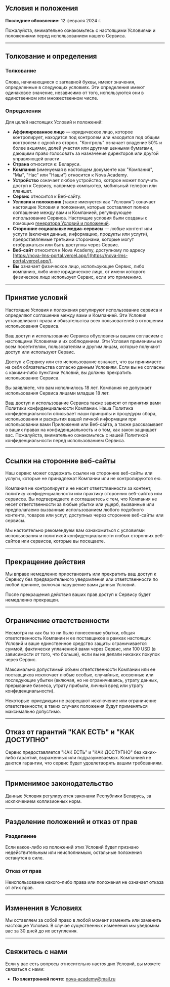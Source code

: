 ## Условия и положения

**Последнее обновление:** 12 февраля 2024 г.

Пожалуйста, внимательно ознакомьтесь с настоящими Условиями и положениями перед использованием нашего Сервиса.

---

## Толкование и определения

### Толкование

Слова, начинающиеся с заглавной буквы, имеют значения, определенные в следующих условиях. Эти определения имеют одинаковое значение, независимо от того, используются они в единственном или множественном числе.

### Определения

Для целей настоящих Условий и положений:

- **Аффилированное лицо** — юридическое лицо, которое контролирует, находится под контролем или находится под общим контролем с одной из сторон. "Контроль" означает владение 50% и более акциями, долей участия или другими ценными бумагами, дающими право голосовать за назначение директоров или другой управляющей власти.
- **Страна** относится к: Беларуси.
- **Компания** (именуемая в настоящем документе как "Компания", "Мы", "Нас" или "Наши") относится к Nova Academy.
- **Устройство** означает любое устройство, которое может получить доступ к Сервису, например компьютер, мобильный телефон или планшет.
- **Сервис** относится к Веб-сайту.
- **Условия и положения** (также именуется как "Условия") означает настоящие Условия и положения, которые составляют полное соглашение между вами и Компанией, регулирующее использование Сервиса. Настоящие условия были созданы с помощью [генератора Условий и положений](https://www.termsfeed.com/terms-conditions-generator/).
- **Сторонние социальные медиа-сервисы** — любые контент или услуги (включая данные, информацию, продукты или услуги), предоставляемые третьими сторонами, которые могут отображаться или быть доступны через Сервис.
- **Веб-сайт** относится к Nova Academy, доступному по адресу [https://nova-lms-portal.vercel.app/](https://nova-lms-portal.vercel.app/).
- **Вы** означает физическое лицо, использующее Сервис, либо компанию, либо иное юридическое лицо, от имени которого физическое лицо использует Сервис, если это применимо.

---

## Принятие условий

Настоящие Условия и положения регулируют использование сервиса и определяют соглашение между вами и Компанией. Эти Условия устанавливают права и обязательства всех пользователей в отношении использования Сервиса.

Ваш доступ и использование Сервиса обусловлены вашим согласием с настоящими Условиями и их соблюдением. Эти Условия применимы ко всем посетителям, пользователям и другим лицам, которые получают доступ или используют Сервис.

Доступ к Сервису или его использование означает, что вы принимаете на себя обязательства согласно данным Условиям. Если вы не согласны с какими-либо пунктами Условий, вы должны прекратить использование Сервиса.

Вы заявляете, что вам исполнилось 18 лет. Компания не допускает использования Сервиса лицами младше 18 лет.

Ваш доступ и использование Сервиса также зависят от принятия вами Политики конфиденциальности Компании. Наша Политика конфиденциальности описывает наши принципы и процедуры сбора, использования и раскрытия вашей личной информации при использовании вами Приложения или Веб-сайта, а также рассказывает о ваших правах на конфиденциальность и о том, как закон защищает вас. Пожалуйста, внимательно ознакомьтесь с нашей Политикой конфиденциальности перед использованием Сервиса.

---

## Ссылки на сторонние веб-сайты

Наш сервис может содержать ссылки на сторонние веб-сайты или услуги, которые не принадлежат Компании или не контролируются ею.

Компания не контролирует и не несет ответственности за контент, политику конфиденциальности или практику сторонних веб-сайтов или сервисов. Вы подтверждаете и соглашаетесь с тем, что Компания не несет ответственности за любые убытки или ущерб, вызванные или предполагаемо вызванные использованием любого подобного контента, товаров или услуг, доступных через сторонние веб-сайты или сервисы.

Мы настоятельно рекомендуем вам ознакомиться с условиями использования и политикой конфиденциальности любых сторонних веб-сайтов или сервисов, которые вы посещаете.

---

## Прекращение действия

Мы вправе немедленно приостановить или прекратить ваш доступ к Сервису без предварительного уведомления или ответственности по любой причине, включая нарушение вами данных Условий.

После прекращения действия ваших прав доступ к Сервису будет немедленно прекращен.

---

## Ограничение ответственности

Несмотря на как бы то ни было понесенные убытки, общая ответственность Компании и ее поставщиков в рамках настоящих Условий и ваше единственное средство защиты ограничивается суммой, фактически уплаченной вами через Сервис, или 100 USD (в зависимости от того, что больше), если вы не делали никаких покупок через Сервис.

Максимально допустимый объем ответственности Компании или ее поставщиков исключает любые особые, случайные, косвенные или последующие убытки (включая, но не ограничиваясь, утрату данных, прерывание бизнеса, утрату прибыли, личный вред или утрату конфиденциальности).

Некоторые юрисдикции не разрешают исключение или ограничение ответственности; в таких случаях положения будут применяться максимально допустимо.

---

## Отказ от гарантий "КАК ЕСТЬ" и "КАК ДОСТУПНО"

Сервис предоставляется "КАК ЕСТЬ" и "КАК ДОСТУПНО" без каких-либо гарантий, выраженных или подразумеваемых. Компанией не даются гарантии, что сервис будет удовлетворять вашим требованиям.

---

## Применимое законодательство

Данные Условия регулируются законами Республики Беларусь, за исключением коллизионных норм.

---

## Разделение положений и отказ от прав

### Разделение

Если какое-либо из положений этих Условий будет признано недействительным или неисполнимым, остальные положения останутся в силе.

### Отказ от прав

Неиспользование какого-либо права или положения не означает отказа от этих прав.

---

## Изменения в Условиях

Мы оставляем за собой право в любой момент изменить или заменить настоящие Условия. В случае существенных изменений мы уведомим вас за 30 дней до их вступления.

---

## Свяжитесь с нами

Если у вас есть вопросы относительно настоящих Условий, вы можете связаться с нами:  

- **По электронной почте:** nova-academy@mail.ru  